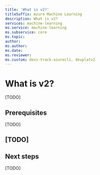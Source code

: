 ```yaml
---
title: 'What is v2?'
titleSuffix: Azure Machine Learning
description: What is v2?
services: machine-learning
ms.service: machine-learning
ms.subservice: core
ms.topic:
author:
ms.author:
ms.date:
ms.reviewer: 
ms.custom: devx-track-azurecli, devplatv2
---
```


# What is v2?

[TODO]

## Prerequisites

[TODO]

## [TODO]

## Next steps

[TODO]
